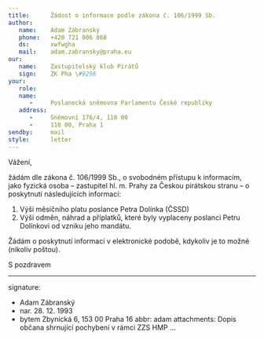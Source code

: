 ```yaml
---
title:      Žádost o informace podle zákona č. 106/1999 Sb.
author:
   name:    Adam Zábranský
   phone:   +420 721 006 868
   ds:      xwfwgha
   mail:    adam.zabransky@praha.eu
our:
   name:    Zastupitelský klub Pirátů
   sign:    ZK Pha \#9256
your:
   role:    
   name:    
      -     Poslanecká sněmovna Parlamentu České republiky
   address:
      -     Sněmovní 176/4, 118 00
      -     110 00, Praha 1
sendby:     mail
style:      letter
---
```


Vážení,

žádám dle zákona č. 106/1999 Sb., o svobodném přístupu k informacím, jako fyzická osoba – zastupitel hl. m. Prahy za Českou pirátskou stranu – o poskytnutí následujících informací:

1. Výši měsíčního platu poslance Petra Dolínka (ČSSD)
2. Výši odměn, náhrad a příplatků, které byly vyplaceny poslanci Petru Dolínkovi od vzniku jeho mandátu.

Žádám o poskytnutí informací v elektronické podobě, kdykoliv je to možné (nikoliv poštou). 

S pozdravem

---
signature:
  - Adam Zábranský
  - nar. 28. 12. 1993
  - bytem Zbynická 6, 153 00 Praha 16
abbr:       adam
attachments: Dopis občana shrnující pochybení v rámci ZZS HMP
...

